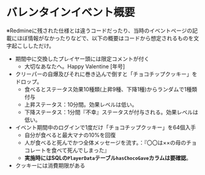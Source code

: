 # バレンタインイベント概要
※Redmineに残された仕様とは違うコードだったり、当時のイベントページの記載にほぼ情報がなかったりなどで、以下の概要はコードから想定されるものを文字起こししただけ。

* 期間中に交換したプレイヤー頭には限定コメントが付く
    * 大切なあなたへ。Happy Valentine [年号]
* クリーパーの自爆及びそれに巻き込んで倒すと「チョコチップクッキー」をドロップ。
    * 食べるとステータス効果10種類(上昇9種、下降1種)からランダムで1種類付与
    * 上昇ステータス：10分間。効果レベルは低い。
    * 下降ステータス：1分間『不幸』ステータスが付与される。効果レベルは低い。
* イベント期間中のログインで1度だけ「チョコチップクッキー」を64個入手
    * 自分が食べると最大マナの10%を回復
    * 人が食べると死んでかつ全体メッセージを流す。：『〇〇は××の母のチョコレートを食べて死んでしまった』
    * **実施時にはSQLの`PlayerData`テーブル`hasChocoGave`カラムは要確認**。
* クッキーには消費期限がある